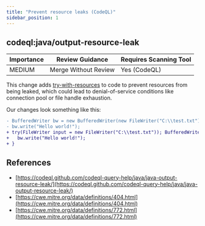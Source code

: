 ```yaml
---
title: "Prevent resource leaks (CodeQL)"
sidebar_position: 1
---
```


## codeql:java/output-resource-leak

| Importance | Review Guidance      | Requires Scanning Tool |
| ---------- | -------------------- | ---------------------- |
| MEDIUM     | Merge Without Review | Yes (CodeQL)           |

This change adds [try-with-resources](https://docs.oracle.com/javase/tutorial/essential/exceptions/tryResourceClose.html) to code to prevent resources from being leaked, which could lead to denial-of-service conditions like connection pool or file handle exhaustion.

Our changes look something like this:

```diff
- BufferedWriter bw = new BufferedWriter(new FileWriter("C:\\test.txt"));
- bw.write("Hello world!");
+ try(FileWriter input = new FileWriter("C:\\test.txt")); BufferedWriter bw = new BufferedWriter(input)){
+   bw.write("Hello world!");
+ }
```

## References

- [https://codeql.github.com/codeql-query-help/java/java-output-resource-leak/](https://codeql.github.com/codeql-query-help/java/java-output-resource-leak/)
- [https://cwe.mitre.org/data/definitions/404.html](https://cwe.mitre.org/data/definitions/404.html)
- [https://cwe.mitre.org/data/definitions/772.html](https://cwe.mitre.org/data/definitions/772.html)
